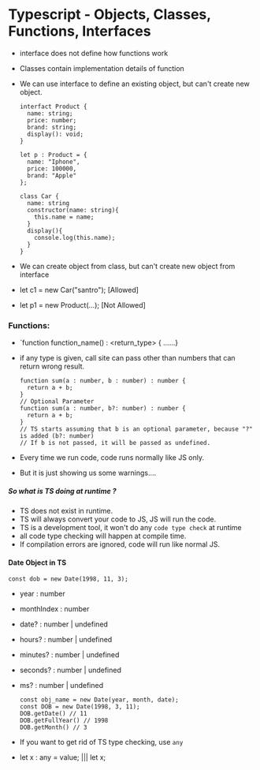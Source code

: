 # Typescript - Objects, Classes, Functions, Interfaces
- interface does not define how functions work
- Classes contain implementation details of function
- We can use interface to define an existing object, but can't create new object.

  ```
  interfact Product {
    name: string;
    price: number;
    brand: string;
    display(): void;
  }

  let p : Product = {
    name: "Iphone",
    price: 100000,
    brand: "Apple"
  };

  class Car {
    name: string
    constructor(name: string){
      this.name = name;
    }
    display(){
      console.log(this.name);
    }
  }
  ```
- We can create object from class, but can't create new object from interface
- let c1 = new Car("santro"); [Allowed]
- let p1 = new Product(...); [Not Allowed]

### Functions:
- `function function_name() : <return_type> { ......}
- if any type is given, call site can pass other than numbers that can return wrong result.

  ```
  function sum(a : number, b : number) : number {
    return a + b;
  }
  // Optional Parameter
  function sum(a : number, b?: number) : number {
    return a + b;
  }
  // TS starts assuming that b is an optional parameter, because "?" is added (b?: number)
  // If b is not passed, it will be passed as undefined.
  ```
- Every time we run code, code runs normally like JS only.
- But it is just showing us some warnings....
##### So what is TS doing at runtime ?
- TS does not exist in runtime.
- TS will always convert your code to JS, JS will run the code.
- TS is a development tool, it won't do any `code type check` at runtime
- all code type checking will happen at compile time.
- If compilation errors are ignored, code will run like normal JS.

#### Date Object in TS
`const dob = new Date(1998, 11, 3);`
- year : number
- monthIndex : number
- date? : number | undefined
- hours? : number | undefined
- minutes? : number | undefined
- seconds? : number | undefined
- ms? : number | undefined

  ```
  const obj_name = new Date(year, month, date);
  const DOB = new Date(1998, 3, 11);
  DOB.getDate() // 11
  DOB.getFullYear() // 1998
  DOB.getMonth() // 3
  ```
- If you want to get rid of TS type checking, use `any`
- let x : any = value; ||| let x;

